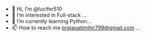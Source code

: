 - 👋 Hi, I’m @lucifer510
- 👀 I’m interested in Full-stack ...
- 🌱 I’m currently learning Python...
- 📫 How to reach me
     prajapatimihir799@gmail.com ...

<!---
lucifer510/lucifer510 is a ✨ special ✨ repository because its `README.md` (this file) appears on your GitHub profile.
You can click the Preview link to take a look at your changes.
--->

